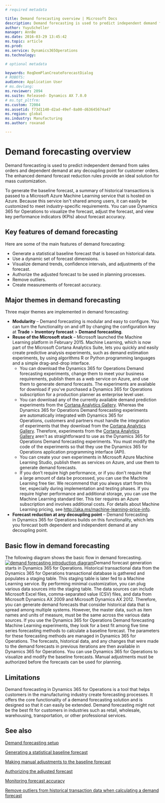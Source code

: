 ```yaml
---
# required metadata

title: Demand forecasting overview | Microsoft Docs
description: Demand forecasting is used to predict independent demand from sales orders and dependent demand at any decoupling point for customer orders. The enhanced demand forecast reduction rules provide an ideal solution for mass customization.
author: YuyuScheller
manager: AnnBe
ms.date: 2016-03-29 13:45:42
ms.topic: article
ms.prod: 
ms.service: Dynamics365Operations
ms.technology: 

# optional metadata

keywords: ReqDemPlanCreateForecastDialog
# ROBOTS: 
audience: Application User
# ms.devlang: 
ms.reviewer: 2094
ms.suite: Released- Dynamics AX 7.0.0
# ms.tgt_pltfrm: 
ms.custom: 72004
ms.assetid: f73d1140-d2ad-49ef-8a00-d63645674a47
ms.region: global
ms.industry: Manufacturing
ms.author: roxanad

---
```


# Demand forecasting overview

Demand forecasting is used to predict independent demand from sales orders and dependent demand at any decoupling point for customer orders. The enhanced demand forecast reduction rules provide an ideal solution for mass customization.

To generate the baseline forecast, a summary of historical transactions is passed to a Microsoft Azure Machine Learning service that is hosted on Azure. Because this service isn't shared among users, it can easily be customized to meet industry-specific requirements. You can use Dynamics 365 for Operations to visualize the forecast, adjust the forecast, and view key performance indicators (KPIs) about forecast accuracy.

## Key features of demand forecasting
Here are some of the main features of demand forecasting:

-   Generate a statistical baseline forecast that is based on historical data.
-   Use a dynamic set of forecast dimensions.
-   Visualize demand trends, confidence intervals, and adjustments of the forecast.
-   Authorize the adjusted forecast to be used in planning processes.
-   Remove outliers.
-   Create measurements of forecast accuracy.

## Major themes in demand forecasting
Three major themes are implemented in demand forecasting:

-   **Modularity** – Demand forecasting is modular and easy to configure. You can turn the functionality on and off by changing the configuration key at **Trade** &gt; **Inventory forecast** &gt; **Demand forecasting**.
-   **Reuse of the Microsoft stack** – Microsoft launched the Machine Learning platform in February 2015. Machine Learning, which is now part of the Microsoft Cortana Analytics Suite, lets you quickly and easily create predictive analysis experiments, such as demand estimation experiments, by using algorithms R or Python programming languages and a simple drag-and-drop interface.
    -   You can download the Dynamics 365 for Operations Demand forecasting experiments, change them to meet your business requirements, publish them as a web service on Azure, and use them to generate demand forecasts. The experiments are available for download if you've purchased a Dynamics 365 for Operations subscription for a production planner as enterprise level user.
    -   You can download any of the currently available demand prediction experiments from the [Cortana Analytics Gallery](https://gallery.cortanaanalytics.com/). Whereas the Dynamics 365 for Operations Demand forecasting experiments are automatically integrated with Dynamics 365 for Operations, customers and partners must handle the integration of experiments that they download from the [Cortana Analytics Gallery](https://gallery.cortanaanalytics.com/). Therefore, experiments from the [Cortana Analytics Gallery](https://gallery.cortanaanalytics.com/) aren't as straightforward to use as the Dynamics 365 for Operations Demand forecasting experiments. You must modify the code of the experiments so that they use the Dynamics 365 for Operations application programming interface (API).
    -   You can create your own experiments in Microsoft Azure Machine Learning Studio, publish them as services on Azure, and use them to generate demand forecasts.
    -   If you don’t require high performance, or if you don't require that a large amount of data be processed, you can use the Machine Learning free tier. We recommend that you always start from this tier, especially during implementation and testing phases. If you require higher performance and additional storage, you can use the Machine Learning standard tier. This tier requires an Azure subscription and involves additional costs. For details about Machine Learning pricing, see <http://aka.ms/machine-learning-price-info>.
-   **Forecast reduction at any decoupling point** – Demand forecasting in Dynamics 365 for Operations builds on this functionality, which lets you forecast both dependent and independent demand at any decoupling point.

## Basic flow in demand forecasting
The following diagram shows the basic flow in demand forecasting. [![demand forecasting introduction diagram](./media/demand-forecasting-introduction.png)](./media/demand-forecasting-introduction.png)Demand forecast generation starts in Dynamics 365 for Operations. Historical transactional data from the Dynamics 365 for Operations transactional database is gathered and populates a staging table. This staging table is later fed to a Machine Learning service. By performing minimal customization, you can plug various data sources into the staging table. The data sources can include Microsoft Excel files, comma-separated value (CSV) files, and data from Microsoft Dynamics AX 2009 and Microsoft Dynamics AX 2012. Therefore, you can generate demand forecasts that consider historical data that is spread among multiple systems. However, the master data, such as item names and units of measure, must be the same across the various data sources. If you use the Dynamics 365 for Operations Demand forecasting Machine Learning experiments, they look for a best fit among five time series forecasting methods to calculate a baseline forecast. The parameters for these forecasting methods are managed in Dynamics 365 for Operations. The forecasts, historical data, and any changes that were made to the demand forecasts in previous iterations are then available in Dynamics 365 for Operations. You can use Dynamics 365 for Operations to visualize and modify the baseline forecasts. Manual adjustments must be authorized before the forecasts can be used for planning.

## Limitations
Demand forecasting in Dynamics 365 for Operations is a tool that helps customers in the manufacturing industry create forecasting processes. It offers the core functionality of a demand forecasting solution and is designed so that it can easily be extended. Demand forecasting might not be the best fit for customers in industries such as retail, wholesale, warehousing, transportation, or other professional services.

See also
--------

[Demand forecasting setup](https://docs.microsoft.com/en-us/dynamics365/operations/manufacturing/master-planning/demand-forecasting-setup)

[Generating a statistical baseline forecast](https://docs.microsoft.com/en-us/dynamics365/operations/manufacturing/master-planning/generating-a-statistical-baseline-forecast)

[Making manual adjustments to the baseline forecast](https://docs.microsoft.com/en-us/dynamics365/operations/manufacturing/master-planning/making-manual-adjustments-to-the-baseline-forecast)

[Authorizing the adjusted forecast](https://docs.microsoft.com/en-us/dynamics365/operations/manufacturing/master-planning/authorizing-the-adjusted-forecast)

[Monitoring forecast accuracy](https://docs.microsoft.com/en-us/dynamics365/operations/manufacturing/master-planning/monitoring-forecast-accuracy)

[Remove outliers from historical transaction data when calculating a demand forecast](https://docs.microsoft.com/en-us/dynamics365/operations/manufacturing/master-planning/remove-outliers-from-historical-transaction-data-when-calculating-a-demand-forecast)

